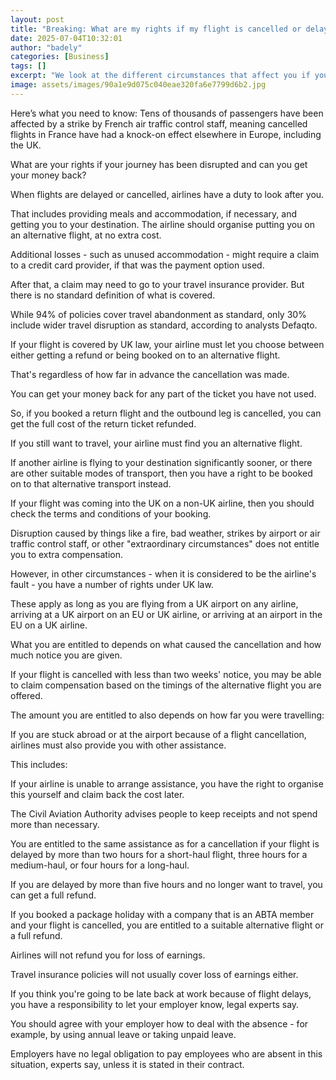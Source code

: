 ```yaml
---
layout: post
title: "Breaking: What are my rights if my flight is cancelled or delayed?"
date: 2025-07-04T10:32:01
author: "badely"
categories: [Business]
tags: []
excerpt: "We look at the different circumstances that affect you if you're due a refund for cancelled or delayed flights."
image: assets/images/90a1e9d075c040eae320fa6e7799d6b2.jpg
---
```


Here’s what you need to know: Tens of thousands of passengers have been affected by a strike by French air traffic control staff, meaning cancelled flights in France have had a knock-on effect elsewhere in Europe, including the UK.

What are your rights if your journey has been disrupted and can you get your money back?

When flights are delayed or cancelled, airlines have a duty to look after you.

That includes providing meals and accommodation, if necessary, and getting you to your destination. The airline should organise putting you on an alternative flight, at no extra cost.

Additional losses - such as unused accommodation - might require a claim to a credit card provider, if that was the payment option used.

After that, a claim may need to go to your travel insurance provider. But there is no standard definition of what is covered.

While 94% of policies cover travel abandonment as standard, only 30% include wider travel disruption as standard, according to analysts Defaqto.

If your flight is covered by UK law, your airline must let you choose between either getting a refund or being booked on to an alternative flight.

That's regardless of how far in advance the cancellation was made.

You can get your money back for any part of the ticket you have not used.

So, if you booked a return flight and the outbound leg is cancelled, you can get the full cost of the return ticket refunded.

If you still want to travel, your airline must find you an alternative flight.

If another airline is flying to your destination significantly sooner, or there are other suitable modes of transport, then you have a right to be booked on to that alternative transport instead.

If your flight was coming into the UK on a non-UK airline, then you should check the terms and conditions of your booking.

Disruption caused by things like a fire, bad weather, strikes by airport or air traffic control staff, or other "extraordinary circumstances" does not entitle you to extra compensation.

However, in other circumstances - when it is considered to be the airline's fault - you have a number of rights under UK law.

These apply as long as you are flying from a UK airport on any airline, arriving at a UK airport on an EU or UK airline, or arriving at an airport in the EU on a UK airline.

What you are entitled to depends on what caused the cancellation and how much notice you are given.

If your flight is cancelled with less than two weeks' notice, you may be able to claim compensation based on the timings of the alternative flight you are offered.

The amount you are entitled to also depends on how far you were travelling:

If you are stuck abroad or at the airport because of a flight cancellation, airlines must also provide you with other assistance.

This includes:

If your airline is unable to arrange assistance, you have the right to organise this yourself and claim back the cost later.

The Civil Aviation Authority advises people to keep receipts and not spend more than necessary.

You are entitled to the same assistance as for a cancellation if your flight is delayed by more than two hours for a short-haul flight, three hours for a medium-haul, or four hours for a long-haul.

If you are delayed by more than five hours and no longer want to travel, you can get a full refund.

If you booked a package holiday with a company that is an ABTA member and your flight is cancelled, you are entitled to a suitable alternative flight or a full refund.

Airlines will not refund you for loss of earnings.

Travel insurance policies will not usually cover loss of earnings either.

If you think you're going to be late back at work because of flight delays, you have a responsibility to let your employer know, legal experts say.

You should agree with your employer how to deal with the absence - for example, by using annual leave or taking unpaid leave.

Employers have no legal obligation to pay employees who are absent in this situation, experts say, unless it is stated in their contract.

